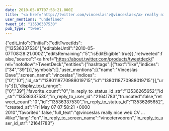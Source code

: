 ```yaml
---
date: 2010-05-07T07:58:21.000Z
title: "<a href='http://twitter.com/vinceslas'>@vinceslas</a> really nice web CV ... #like″"
user_mentions: "undefined"
tweet_id: "13536337530"
pub_type: "tweet"
---
```

{"edit_info":{"initial":{"editTweetIds":["13536337530"],"editableUntil":"2010-05-07T08:28:21.000Z","editsRemaining":"5","isEditEligible":true}},"retweeted":false,"source":"<a href=\"https://about.twitter.com/products/tweetdeck\" rel=\"nofollow\">TweetDeck</a>","entities":{"hashtags":[{"text":"like","indices":["34","39"]}],"symbols":[],"user_mentions":[{"name":"Vinceslas Dave","screen_name":"vinceslas","indices":["0","10"],"id_str":"1380118770988019715","id":"1380118770988019715"}],"urls":[]},"display_text_range":["0","39"],"favorite_count":"0","in_reply_to_status_id_str":"13536265652","id_str":"13536337530","in_reply_to_user_id":"21641783","truncated":false,"retweet_count":"0","id":"13536337530","in_reply_to_status_id":"13536265652","created_at":"Fri May 07 07:58:21 +0000 2010","favorited":false,"full_text":"@vinceslas really nice web CV ... #like","lang":"en","in_reply_to_screen_name":"vincetervooren","in_reply_to_user_id_str":"21641783"}
